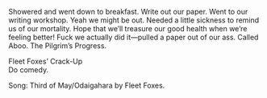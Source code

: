 Showered and went down to breakfast. Write out our paper. Went to our writing workshop. Yeah we might be out. Needed a little sickness to remind us of our mortality. Hope that we’ll treasure our good health when we’re feeling better\! Fuck we actually did it—pulled a paper out of our ass. Called Aboo. The Pilgrim’s Progress. 

Fleet Foxes’ Crack-Up  
Do comedy.

Song: Third of May/Odaigahara by Fleet Foxes.
